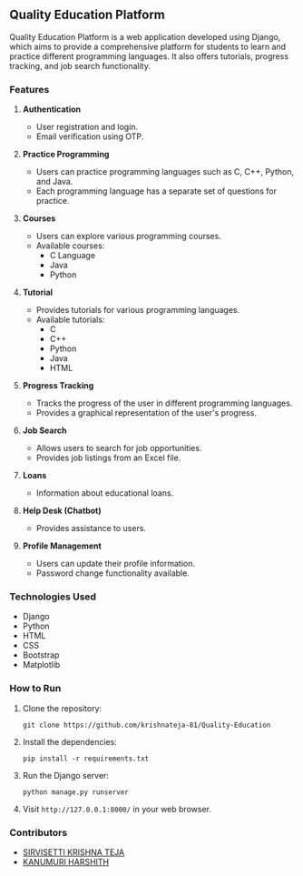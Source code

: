 ## Quality Education Platform

Quality Education Platform is a web application developed using Django, which aims to provide a comprehensive platform for students to learn and practice different programming languages. It also offers tutorials, progress tracking, and job search functionality.

### Features

1. **Authentication**
   - User registration and login.
   - Email verification using OTP.

2. **Practice Programming**
   - Users can practice programming languages such as C, C++, Python, and Java.
   - Each programming language has a separate set of questions for practice.

3. **Courses**
   - Users can explore various programming courses.
   - Available courses:
     - C Language
     - Java
     - Python

4. **Tutorial**
   - Provides tutorials for various programming languages.
   - Available tutorials:
     - C
     - C++
     - Python
     - Java
     - HTML

5. **Progress Tracking**
   - Tracks the progress of the user in different programming languages.
   - Provides a graphical representation of the user's progress.

6. **Job Search**
   - Allows users to search for job opportunities.
   - Provides job listings from an Excel file.

7. **Loans**
   - Information about educational loans.

8. **Help Desk (Chatbot)**
   - Provides assistance to users.

9. **Profile Management**
   - Users can update their profile information.
   - Password change functionality available.

### Technologies Used

- Django
- Python
- HTML
- CSS
- Bootstrap
- Matplotlib

### How to Run

1. Clone the repository:

   ```
   git clone https://github.com/krishnateja-81/Quality-Education
   ```

2. Install the dependencies:

   ```
   pip install -r requirements.txt
   ```

3. Run the Django server:

   ```
   python manage.py runserver
   ```

4. Visit `http://127.0.0.1:8000/` in your web browser.

### Contributors

- [SIRVISETTI KRISHNA TEJA](https://github.com/krishnateja-81)
- [	KANUMURI HARSHITH ](https://github.com/harshith1315)
